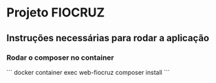 <h1>Projeto FIOCRUZ</h1>
<h2>Instruções necessárias para rodar a aplicação</h2>

<h3>Rodar o composer no container</h3>
``` docker container exec web-fiocruz composer install ```
